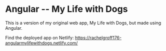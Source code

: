 # Angular -- My Life with Dogs

This is a version of my original web app, My Life with Dogs, but made using Angular.

Find the deployed app on Netlify: https://rachelgroff176-angularmylifewithdogs.netlify.com/